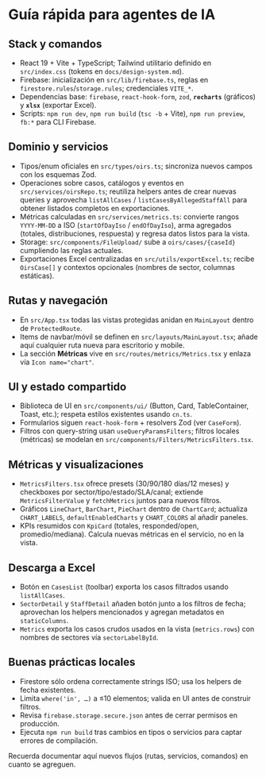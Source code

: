 # Guía rápida para agentes de IA

## Stack y comandos
- React 19 + Vite + TypeScript; Tailwind utilitario definido en `src/index.css` (tokens en `docs/design-system.md`).
- Firebase: inicialización en `src/lib/firebase.ts`, reglas en `firestore.rules`/`storage.rules`; credenciales `VITE_*`.
- Dependencias base: `firebase`, `react-hook-form`, `zod`, **`recharts`** (gráficos) y **`xlsx`** (exportar Excel).
- Scripts: `npm run dev`, `npm run build` (`tsc -b` + Vite), `npm run preview`, `fb:*` para CLI Firebase.

## Dominio y servicios
- Tipos/enum oficiales en `src/types/oirs.ts`; sincroniza nuevos campos con los esquemas Zod.
- Operaciones sobre casos, catálogos y eventos en `src/services/oirsRepo.ts`; reutiliza helpers antes de crear nuevas queries y aprovecha `listAllCases` / `listCasesByAllegedStaffAll` para obtener listados completos en exportaciones.
- Métricas calculadas en `src/services/metrics.ts`: convierte rangos `YYYY-MM-DD` a ISO (`startOfDayIso` / `endOfDayIso`), arma agregados (totales, distribuciones, respuesta) y regresa datos listos para la vista.
- Storage: `src/components/FileUpload/` sube a `oirs/cases/{caseId}` cumpliendo las reglas actuales.
- Exportaciones Excel centralizadas en `src/utils/exportExcel.ts`; recibe `OirsCase[]` y contextos opcionales (nombres de sector, columnas estáticas).

## Rutas y navegación
- En `src/App.tsx` todas las vistas protegidas anidan en `MainLayout` dentro de `ProtectedRoute`.
- Items de navbar/móvil se definen en `src/layouts/MainLayout.tsx`; añade aquí cualquier ruta nueva para escritorio y mobile.
- La sección **Métricas** vive en `src/routes/metrics/Metrics.tsx` y enlaza vía `Icon name="chart"`.

## UI y estado compartido
- Biblioteca de UI en `src/components/ui/` (Button, Card, TableContainer, Toast, etc.); respeta estilos existentes usando `cn.ts`.
- Formularios siguen `react-hook-form` + resolvers Zod (ver `CaseForm`).
- Filtros con query-string usan `useQueryParamsFilters`; filtros locales (métricas) se modelan en `src/components/Filters/MetricsFilters.tsx`.

## Métricas y visualizaciones
- `MetricsFilters.tsx` ofrece presets (30/90/180 días/12 meses) y checkboxes por sector/tipo/estado/SLA/canal; extiende `MetricsFilterValue` y `fetchMetrics` juntos para nuevos filtros.
- Gráficos `LineChart`, `BarChart`, `PieChart` dentro de `ChartCard`; actualiza `CHART_LABELS`, `defaultEnabledCharts` y `CHART_COLORS` al añadir paneles.
- KPIs resumidos con `KpiCard` (totales, responded/open, promedio/mediana). Calcula nuevas métricas en el servicio, no en la vista.

## Descarga a Excel
- Botón en `CasesList` (toolbar) exporta los casos filtrados usando `listAllCases`.
- `SectorDetail` y `StaffDetail` añaden botón junto a los filtros de fecha; aprovechan los helpers mencionados y agregan metadatos en `staticColumns`.
- `Metrics` exporta los casos crudos usados en la vista (`metrics.rows`) con nombres de sectores vía `sectorLabelById`.

## Buenas prácticas locales
- Firestore sólo ordena correctamente strings ISO; usa los helpers de fecha existentes.
- Limita `where('in', …)` a ≤10 elementos; valida en UI antes de construir filtros.
- Revisa `firebase.storage.secure.json` antes de cerrar permisos en producción.
- Ejecuta `npm run build` tras cambios en tipos o servicios para captar errores de compilación.

Recuerda documentar aquí nuevos flujos (rutas, servicios, comandos) en cuanto se agreguen.

